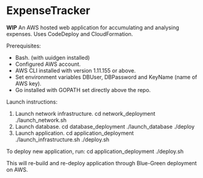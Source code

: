 # ExpenseTracker
**WIP**
An AWS hosted web application for accumulating and analysing expenses. Uses CodeDeploy and CloudFormation.

Prerequisites:
- Bash. (with uuidgen installed)
- Configured AWS account.
- AWS CLI installed with version 1.11.155 or above.
- Set environment variables DBUser, DBPassword and KeyName (name of AWS key).
- Go installed with GOPATH set directly above the repo.

Launch instructions:
1. Launch network infrastructure.
cd network_deployment
./launch_network.sh
2. Launch database.
cd database_deployment
./launch_database
./deploy
3. Launch application.
cd application_deployment
./launch_infrastructure.sh
./deploy.sh

To deploy new application, run:
cd application_deployment
./deploy.sh

This will re-build and re-deploy application through Blue-Green deployment on AWS.